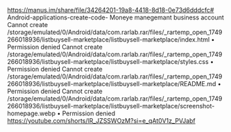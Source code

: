https://manus.im/share/file/34264201-19a8-4418-8d18-0e73d6dddcfc# Android-applications-create-code-
Moneye manegemant business account
Cannot create /storage/emulated/0/Android/data/com.rarlab.rar/files/_rartemp_open_1749266018936/listbuysell-marketplace/listbuysell-marketplace/index.html
• Permission denied
Cannot create /storage/emulated/0/Android/data/com.rarlab.rar/files/_rartemp_open_1749266018936/listbuysell-marketplace/listbuysell-marketplace/styles.css
• Permission denied
Cannot create /storage/emulated/0/Android/data/com.rarlab.rar/files/_rartemp_open_1749266018936/listbuysell-marketplace/listbuysell-marketplace/README.md
• Permission denied
Cannot create /storage/emulated/0/Android/data/com.rarlab.rar/files/_rartemp_open_1749266018936/listbuysell-marketplace/listbuysell-marketplace/screenshot-homepage.webp
• Permission denied
https://youtube.com/shorts/lR_JZSSWOzM?si=e_qAt0V1z_PVJabf
